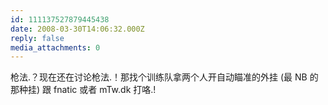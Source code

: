 ```yaml
---
id: 111137527879445438
date: 2008-03-30T14:06:32.000Z
reply: false
media_attachments: 0
---
```


枪法.？现在还在讨论枪法.！那找个训练队拿两个人开自动瞄准的外挂 (最 NB 的那种挂) 跟 fnatic 或者 mTw.dk 打咯.!

